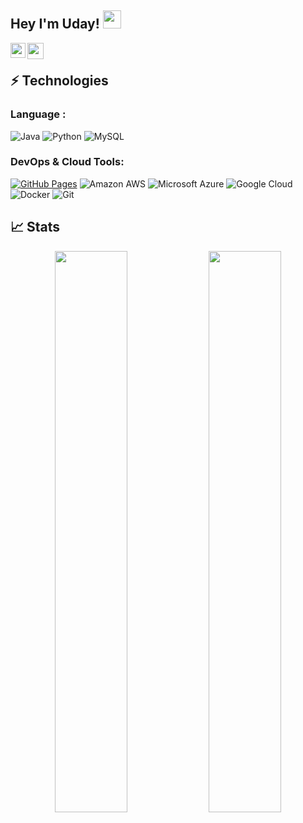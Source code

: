 ## Hey I'm Uday! <img src="https://github.com/TheDudeThatCode/TheDudeThatCode/blob/master/Assets/Hi.gif" width="29px">


<a href="https://www.linkedin.com/in/manchikatla/"><img align="left" width="24px" src="https://user-images.githubusercontent.com/85803918/151165824-3991e70b-16f8-4740-a612-cdbc26b9e6f5.png"  /></a>
<a href="https://twitter.com/uday_hash"><img align="left" width="26px" src="https://user-images.githubusercontent.com/85803918/151168169-0b5dde23-e44d-4abb-bf6c-495813ecb169.svg" /></a>

<br />

## ⚡ Technologies

### Language :
![Java](https://img.shields.io/badge/-java-E34A86?style=flat-square&logo=java)
![Python](https://img.shields.io/badge/-Python-black?style=flat-square&logo=Python)
![MySQL](https://img.shields.io/badge/-MySQL-black?style=flat-square&logo=mysql)

### DevOps & Cloud Tools:

<a href="#"><img alt="GitHub Pages" src="https://img.shields.io/badge/GitHub%20Pages-%23327FC7.svg?logo=github&logoColor=white"></a>
![Amazon AWS](https://img.shields.io/badge/Amazon%20AWS-232F3E?style=flat-square&logo=amazon-aws)
![Microsoft Azure](https://img.shields.io/badge/Microsoft%20Azure-232F7E?style=flat-square&logo=microsoft-azure)
![Google Cloud](https://img.shields.io/badge/Google%20Cloud-black?style=flat-square&logo=google-cloud)
![Docker](https://img.shields.io/badge/-Docker-black?style=flat-square&logo=docker)
![Git](https://img.shields.io/badge/-Git-black?style=flat-square&logo=git)



## 📈 Stats
<p align="center">
	
  <img width="48%" src="https://github-readme-stats.vercel.app/api?username=uday-hash&show_icons=true&theme=tokyonight" />
  <img width="48%" src="https://github-readme-streak-stats.herokuapp.com/?user=uday-hash&theme=tokyonight" />
</p>

<br />
<br />



<!--
**uday-hash/uday-hash** is a ✨ _special_ ✨ repository because its `README.md` (this file) appears on your GitHub profile.

Here are some ideas to get you started:

- 🔭 I’m currently working on ...
- 🌱 I’m currently learning ...
- 👯 I’m looking to collaborate on ...
- 🤔 I’m looking for help with ...
- 💬 Ask me about ...
- 📫 How to reach me: ...
- 😄 Pronouns: ...
- ⚡ Fun fact: ...
-->
